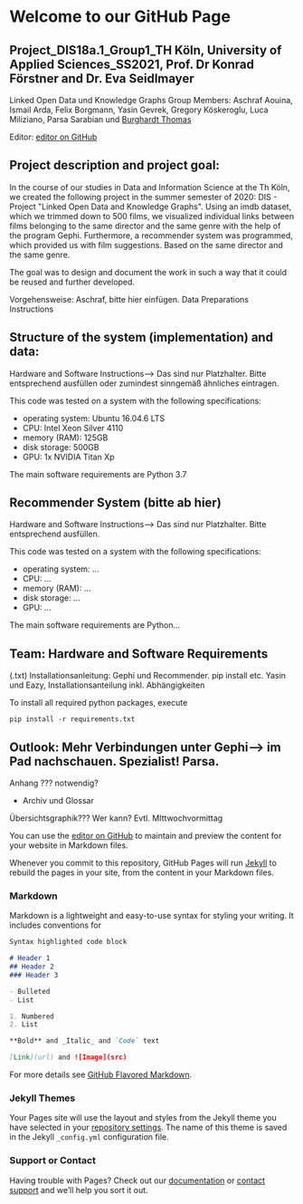 # Welcome to our GitHub Page
## Project_DIS18a.1_Group1_TH Köln, University of Applied Sciences_SS2021, Prof. Dr Konrad Förstner and Dr. Eva Seidlmayer

Linked Open Data und Knowledge Graphs
Group Members: Aschraf Aouina, Ismail Arda, Felix Borgmann, Yasin Gevrek, Gregory Köskeroglu, Luca Miliziano, Parsa Sarabian und [Burghardt Thomas](burghardt_eduardo.thomas@smail.th-koeln.de)

Editor: [editor on GitHub](https://github.com/ThPython/Projekt-DIS18a.1--Gruppe1/edit/gh-pages/index.md)


## Project description and project goal:

In the course of our studies in Data and Information Science at the Th Köln, we created the following project in the summer semester of 2020: DIS - Project "Linked Open Data and Knowledge Graphs". 
Using an imdb dataset, which we trimmed down to 500 films, we visualized individual links between films belonging to the same director and the same genre with the help of the program Gephi.
Furthermore, a recommender system was programmed, which provided us with film suggestions. Based on the same director and the same genre.

The goal was to design and document the work in such a way that it could be reused and further developed.


Vorgehensweise: Aschraf, bitte hier einfügen.
Data Preparations Instructions

## Structure of the system (implementation) and data: 
Hardware and Software Instructions--> Das sind nur Platzhalter. Bitte entsprechend ausfüllen oder zumindest sinngemäß ähnliches eintragen.

This code was tested on a system with the following specifications:

- operating system: Ubuntu 16.04.6 LTS
- CPU: Intel Xeon Silver 4110
- memory (RAM): 125GB
- disk storage: 500GB
- GPU: 1x NVIDIA Titan Xp

The main software requirements are Python 3.7


## Recommender System (bitte ab hier)

Hardware and Software Instructions--> Das sind nur Platzhalter. Bitte entsprechend ausfüllen.


This code was tested on a system with the following specifications:

- operating system: ...
- CPU: ...
- memory (RAM): ...
- disk storage: ...
- GPU: ...

The main software requirements are Python...



## Team: Hardware and Software Requirements
(.txt) Installationsanleitung: Gephi und Recommender. pip install etc. Yasin und Eazy, Installationsanteilung inkl. Abhängigkeiten

To install all required  python packages, execute
```
pip install -r requirements.txt
```


## Outlook: Mehr Verbindungen unter Gephi--> im Pad nachschauen. Spezialist! Parsa.

 Anhang ??? notwendig?
  - Archiv und Glossar

 Übersichtsgraphik??? Wer kann? Evtl. MIttwochvormittag






You can use the [editor on GitHub](https://github.com/ThPython/Projekt-DIS18a.1--Gruppe1/edit/gh-pages/index.md) to maintain and preview the content for your website in Markdown files.

Whenever you commit to this repository, GitHub Pages will run [Jekyll](https://jekyllrb.com/) to rebuild the pages in your site, from the content in your Markdown files.

### Markdown

Markdown is a lightweight and easy-to-use syntax for styling your writing. It includes conventions for

```markdown
Syntax highlighted code block

# Header 1
## Header 2
### Header 3

- Bulleted
- List

1. Numbered
2. List

**Bold** and _Italic_ and `Code` text

[Link](url) and ![Image](src)
```

For more details see [GitHub Flavored Markdown](https://guides.github.com/features/mastering-markdown/).

### Jekyll Themes

Your Pages site will use the layout and styles from the Jekyll theme you have selected in your [repository settings](https://github.com/ThPython/Projekt-DIS18a.1--Gruppe1/settings/pages). The name of this theme is saved in the Jekyll `_config.yml` configuration file.

### Support or Contact

Having trouble with Pages? Check out our [documentation](https://docs.github.com/categories/github-pages-basics/) or [contact support](https://support.github.com/contact) and we’ll help you sort it out.

